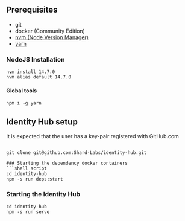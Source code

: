 ## Prerequisites

- git
- docker (Community Edition)
- [nvm (Node Version Manager)](https://github.com/nvm-sh/nvm)
- [yarn](https://yarnpkg.com/) 


### NodeJS Installation

```shell script
nvm install 14.7.0
nvm alias default 14.7.0
```

#### Global tools

```shell script
npm i -g yarn
```

## Identity Hub setup

It is expected that the user has a key-pair registered with GitHub.com

```shell script

git clone git@github.com:Shard-Labs/identity-hub.git

### Starting the dependency docker containers
```shell script
cd identity-hub
npm -s run deps:start
```

### Starting the Identity Hub

```shell script
cd identity-hub
npm -s run serve
```
